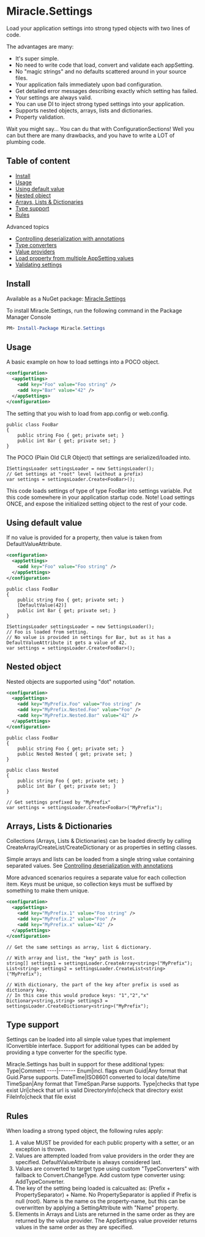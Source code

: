 # Miracle.Settings

Load your application settings into strong typed objects with two lines of code. 

The advantages are many:
* It's super simple.
* No need to write code that load, convert and validate each appSetting.
* No "magic strings" and no defaults scattered around in your source files.
* Your application fails immediately upon bad configuration.
* Get detailed error messages describing exactly which setting has failed. 
* Your settings are always valid.
* You can use DI to inject strong typed settings into your application.
* Supports nested objects, arrays, lists and dictionaries.
* Property validation.

Wait you might say... You can du that with ConfigurationSections! Well you can but there are many drawbacks, and you have to write a LOT of plumbing code.

## Table of content
* [Install](#Install)
* [Usage](#Usage)
* [Using default value](#using-default-value)
* [Nested object](#Nested-object)
* [Arrays, Lists & Dictionaries](#arrays-lists--dictionaries)
* [Type support](#Type-support)
* [Rules](#Rules)

Advanced topics
* [Controlling deserialization with annotations](Annotatons.md)
* [Type converters](TypeConverters.md)
* [Value providers](ValueProviders.md)
* [Load property from multiple AppSetting values](Reference.md)
* [Validating settings](Validation.md)

## Install
Available as a NuGet package: [Miracle.Settings](https://www.nuget.org/packages/Miracle.Settings/)

To install Miracle.Settings, run the following command in the Package Manager Console
```Powershell
PM> Install-Package Miracle.Settings
```
## Usage
A basic example on how to load settings into a POCO object.
```XML
<configuration>
  <appSettings>
    <add key="Foo" value="Foo string" />
    <add key="Bar" value="42" />
  </appSettings>
</configuration>
```
The setting that you wish to load from app.config or web.config.
```CSharp
public class FooBar
{
    public string Foo { get; private set; }
    public int Bar { get; private set; }
}
```
The POCO (Plain Old CLR Object) that settings are serialized/loaded into.
```CSharp
ISettingsLoader settingsLoader = new SettingsLoader();
// Get settings at "root" level (without a prefix) 
var settings = settingsLoader.Create<FooBar>();
```
This code loads settings of type of type FooBar into settings variable. Put this code somewhere in your application startup code.
Note! Load settings ONCE, and expose the initialized setting object to the rest of your code.

## Using default value
If no value is provided for a property, then value is taken from DefaultValueAttribute.

```XML
<configuration>
  <appSettings>
    <add key="Foo" value="Foo string" />
  </appSettings>
</configuration>
```
```CSharp
public class FooBar
{
    public string Foo { get; private set; }
    [DefaultValue(42)]
    public int Bar { get; private set; }
}
```
```CSharp
ISettingsLoader settingsLoader = new SettingsLoader();
// Foo is loaded from setting. 
// No value is provided in settings for Bar, but as it has a DefaultValueAttribute it gets a value of 42.
var settings = settingsLoader.Create<FooBar>();
```

## Nested object
Nested objects are supported using "dot" notation.

```XML
<configuration>
  <appSettings>
    <add key="MyPrefix.Foo" value="Foo string" />
    <add key="MyPrefix.Nested.Foo" value="Foo" />
    <add key="MyPrefix.Nested.Bar" value="42" />
  </appSettings>
</configuration>
```

```CSharp
public class FooBar
{
    public string Foo { get; private set; }
    public Nested Nested { get; private set; }
}

public class Nested
{
    public string Foo { get; private set; }
    public int Bar { get; private set; }
}

// Get settings prefixed by "MyPrefix"
var settings = settingsLoader.Create<FooBar>("MyPrefix");
```

## Arrays, Lists & Dictionaries
Collections (Arrays, Lists & Dictionaries) can be loaded directly by calling CreateArray/CreateList/CreateDictionary or as properties in setting classes. 

Simple arrays and lists can be loaded from a single string value containing separated values. See [Controlling deserialization with annotations](Annotatons.md)

More advanced scenarios requires a separate value for each collection item. Keys must be unique, so collection keys must be suffixed by something to make them unique. 
```XML
<configuration>
  <appSettings>
    <add key="MyPrefix.1" value="Foo string" />
    <add key="MyPrefix.2" value="Foo" />
    <add key="MyPrefix.x" value="42" />
  </appSettings>
</configuration>
```

```CSharp
// Get the same settings as array, list & dictionary.

// With array and list, the "key" path is lost. 
string[] settings1 = settingsLoader.CreateArray<string>("MyPrefix");
List<string> settings2 = settingsLoader.CreateList<string>("MyPrefix");

// With dictionary, the part of the key after prefix is used as dictionary key. 
// In this case this would produce keys: "1","2","x"
Dictionary<string,string> settings3 = settingsLoader.CreateDictionary<string>("MyPrefix");
```
## Type support
Settings can be loaded into all simple value types that implement IConvertible interface.
Support for additional types can be added by providing a type converter for the specific type.

Miracle.Settings has built in support for these additional types:
Type|Comment
----|-------
Enum|incl. flags enum
Guid|Any format that Guid.Parse supports.
DateTime|ISO8601 converted to local date/time
TimeSpan|Any format that TimeSpan.Parse supports.
Type|checks that type exist
Uri|check that url is valid
DirectoryInfo|check that directory exist
FileInfo|check that file exist

## Rules
When loading a strong typed object, the following rules apply:

1. A value MUST be provided for each public property with a setter, or an exception is thrown.
2. Values are attempted loaded from value providers in the order they are specified. DefaultValueAttribute is always considered last.
3. Values are converted to target type using custom "TypeConverters" with fallback to Convert.ChangeType. Add custom type converter using: AddTypeConverter.
4. The key of the setting being loaded is calcualted as: (Prefix + PropertySeparator) + Name. No PropertySeparator is applied if Prefix is null (root). Name is the name os the property-name, but this can be overwritten by applying a SettingAttribute with "Name" property.
5. Elements in Arrays and Lists are returned in the same order as they are returned by the value provider. The AppSettings value proveider returns values in the same order as they are specified. 


